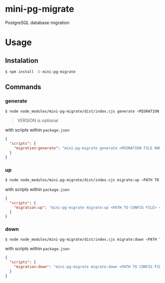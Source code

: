 # mini-pg-migrate

PostgreSQL database migration

# Usage

## Instalation

```bash
$ npm install -D mini-pg-migrate
```

## Commands

### generate

```bash
$ node node_modules/mini-pg-migrate/dist/index.cjs generate <MIGRATION FILE NAME> <TARGET DIRECTORY> <VERSION>
```

> VERSION is optional

with scripts within `package.json`
```json
{
  "scripts": {
    "migration:generate": "mini-pg-migrate generate <MIGRATION FILE NAME> <TARGET DIRECTORY> <VERSION>"
  }
}
```

### up

```bash
$ node node_modules/mini-pg-migrate/dist/index.cjs migrate:up <PATH TO CONFIG FILE> <MIGRATION DIR>
```

with scripts within `package.json`

```json
{
  "scripts": {
    "migration:up": "mini-pg-migrate migrate:up <PATH TO CONFIG FILE> <MIGRATION DIR>"
  }
}
```

### down

```bash
$ node node_modules/mini-pg-migrate/dist/index.cjs migrate:down <PATH TO CONFIG FILE> <MIGRATION DIR>
```

with scripts within `package.json`

```json
{
  "scripts": {
    "migration:down": "mini-pg-migrate migrate:down <PATH TO CONFIG FILE> <MIGRATION DIR>"
  }
}